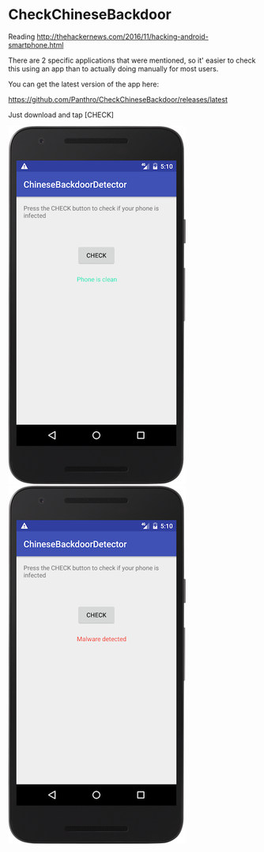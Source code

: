 # CheckChineseBackdoor
Reading http://thehackernews.com/2016/11/hacking-android-smartphone.html

There are 2 specific applications that were mentioned, so it' easier to check this using an app than to actually doing manually for most users.

You can get the latest version of the app here:

https://github.com/Panthro/CheckChineseBackdoor/releases/latest


Just download and tap [CHECK]

![Clean phone](/screenshots/clean.png) ![Clean phone](/screenshots/detected.png)

